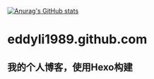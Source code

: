 [![Anurag's GitHub stats](https://github-readme-stats.vercel.app/api?username=eddyli1989)](https://github.com/anuraghazra/github-readme-stats)

# eddyli1989.github.com
## 我的个人博客，使用Hexo构建
